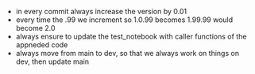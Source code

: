 - in every commit always increase the version by 0.01
- every time the .99 we increment so 1.0.99 becomes 1.99.99 would become 2.0
- always ensure to update the test_notebook with caller functions of the appneded code
- always move from main to dev, so that we always work on things on dev, then update main